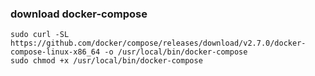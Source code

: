  ### download docker-compose
 ```
 sudo curl -SL https://github.com/docker/compose/releases/download/v2.7.0/docker-compose-linux-x86_64 -o /usr/local/bin/docker-compose
 sudo chmod +x /usr/local/bin/docker-compose
 ```
